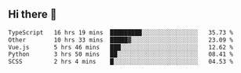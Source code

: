## Hi there 👋

<!--START_SECTION:waka-->

```txt
TypeScript   16 hrs 19 mins  █████████░░░░░░░░░░░░░░░░   35.73 %
Other        10 hrs 33 mins  █████▓░░░░░░░░░░░░░░░░░░░   23.09 %
Vue.js       5 hrs 46 mins   ███░░░░░░░░░░░░░░░░░░░░░░   12.62 %
Python       3 hrs 50 mins   ██░░░░░░░░░░░░░░░░░░░░░░░   08.41 %
SCSS         2 hrs 4 mins    █░░░░░░░░░░░░░░░░░░░░░░░░   04.53 %
```

<!--END_SECTION:waka-->

